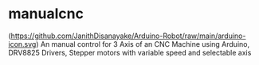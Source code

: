 # manualcnc
(https://github.com/JanithDisanayake/Arduino-Robot/raw/main/arduino-icon.svg)
An manual control for 3 Axis of an CNC Machine using Arduino, DRV8825 Drivers, Stepper motors with variable speed and selectable axis
